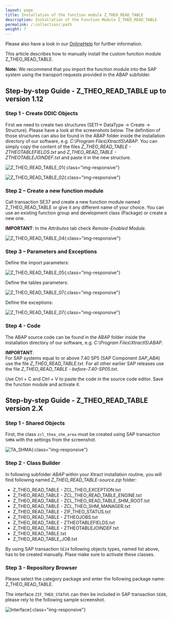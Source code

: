 ```yaml
---
layout: page
title: Installation of the function module Z_THEO_READ_TABLE
description: Installation of the Function Module Z_THEO_READ_TABLE
permalink: /:collection/:path
weight: 7
---
```


Please also have a look in our [OnlineHelp](https://help.theobald-software.com/en/xtract-is/sap-customizing/custom-function-module-for-table-extraction) for further information.

This article describes how to manually install the custom function module Z_THEO_READ_TABLE. <br>

<div class="alert alert-info">
  <i class="fas fa-info-circle"></i> <strong>Note:</strong> We recommend that you import the function module into the SAP system using the transport requests provided in the ABAP subfolder.
</div>

## Step-by-step Guide - Z_THEO_READ_TABLE up to version 1.12

### Step 1 - Create DDIC Objects

First we need to create two structures (SE11-> DataType -> Create -> Structure). Please have a look at the screenshots below.
The definition of those structures can also be found in the ABAP folder inside the installation directory of our software, e.g. *C:\Program Files\XtractIS\ABAP*.
You can simply copy the content of the files *Z_THEO_READ_TABLE - ZTHEOTABLEFIELDS.txt* and *Z_THEO_READ_TABLE - ZTHEOTABLEJOINDEF.txt* and paste it in the new structure. 


![Z_THEO_READ_TABLE_01](/img/contents/Z_THEO_READ_TABLE_ZTHEOTABLEFIELDS.png){:class="img-responsive"}

![Z_THEO_READ_TABLE_02](/img/contents/Z_THEO_READ_TABLE_ZTHEOTABLEJOINDEF.png){:class="img-responsive"}


### Step 2 – Create a new function module

Call transaction SE37 and create a new function module named Z_THEO_READ_TABLE or give it any different name of your choice. 
You can use an existing function group and development class (Package) or create a new one. 

**IMPORTANT**: In the *Attributes* tab check *Remote-Enabled Module*.

![Z_THEO_READ_TABLE_04](/img/contents/Z_THEO_READ_TABLE_remote_enabled.png){:class="img-responsive"}

### Step 3 – Parameters and Exceptions

Define the import parameters: 

![Z_THEO_READ_TABLE_05](/img/contents/Z_THEO_READ_TABLE_import_parameters.png){:class="img-responsive"}

Define the tables parameters:

![Z_THEO_READ_TABLE_07](/img/contents/Z_THEO_READ_TABLE_tables_parameters.png){:class="img-responsive"}

Define the exceptions:

![Z_THEO_READ_TABLE_07](/img/contents/Z_THEO_READ_TABLE_exceptions.png){:class="img-responsive"}

### Step 4 - Code

The ABAP source code can be found in the ABAP folder inside the installation directory of our software, e.g. *C:\Program Files\XtractIS\ABAP*.

**IMPORTANT**:<br> For SAP systems equal to or above 7.40 SP5 (SAP Component *SAP_ABA*) use the file *Z_THEO_READ_TABLE.txt*. For all other earlier SAP releases use the file *Z_THEO_READ_TABLE - before-7.40-SP05.txt*.

Use Ctrl + C and Ctrl + V to paste the code in the source code editor. Save the function module and activate it.

## Step-by-step Guide - Z_THEO_READ_TABLE version 2.X

### Step 1 - Shared Objects

First, the class `zcl_theo_shm_area` must be created using SAP transaction `SHMA` with the settings from the screenshot.

![TA_SHMA](/img/contents/shma.png){:class="img-responsive"}

### Step 2 - Class Builder

In following subfolder *ABAP* within your Xtract installation routine, you will find following named *Z_THEO_READ_TABLE-source.zip* folder:

- Z_THEO_READ_TABLE - ZCL_THEO_EXCEPTION.txt
- Z_THEO_READ_TABLE - ZCL_THEO_READ_TABLE_ENGINE.txt
- Z_THEO_READ_TABLE - ZCL_THEO_READ_TABLE_SHM_ROOT.txt
- Z_THEO_READ_TABLE - ZCL_THEO_SHM_MANAGER.txt
- Z_THEO_READ_TABLE - ZIF_THEO_STATUS.txt
- Z_THEO_READ_TABLE - ZTHEOJOBS.txt
- Z_THEO_READ_TABLE - ZTHEOTABLEFIELDS.txt
- Z_THEO_READ_TABLE - ZTHEOTABLEJOINDEF.txt
- Z_THEO_READ_TABLE.txt
- Z_THEO_READ_TABLE_JOB.txt

By using SAP transaction `SE24` following objects types, named list above, has to be created manually. Plase make sure to activate these classes.

### Step 3 - Repository Browser

Please select the category package and enter the following package name: Z_THEO_READ_TABLE.

The interface `ZIF_THEO_STATUS` can then be included in SAP transaction `SE80`, please rely to the following sample screenshot.

![Interface](/img/contents/Interface.png){:class="img-responsive"}

